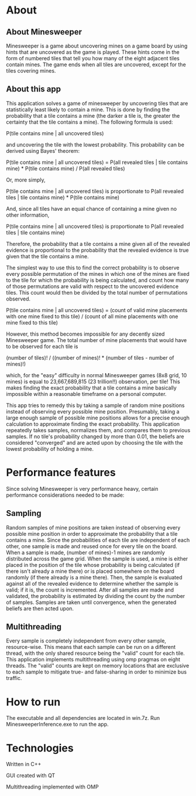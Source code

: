 # About

## About Minesweeper

Minesweeper is a game about uncovering mines on a game board by using hints that are uncovered as the game is played. These hints come in the form of numbered tiles that tell you how many of the eight adjacent tiles contain mines. The game ends when all tiles are uncovered, except for the tiles covering mines.

## About this app

This application solves a game of minesweeper by uncovering tiles that are statistically least likely to contain a mine. This is done by finding the probability that a tile contains a mine (the darker a tile is, the greater the certainty that the tile contains a mine). The following formula is used:

P(tile contains mine | all uncovered tiles)

and uncovering the tile with the lowest probability. This probability can be derived using Bayes' theorem:

P(tile contains mine | all uncovered tiles) = P(all revealed tiles | tile contains mine) * P(tile contains mine) / P(all revealed tiles)

Or, more simply,

P(tile contains mine | all uncovered tiles) is proportionate to P(all revealed tiles | tile contains mine) * P(tile contains mine)

And, since all tiles have an equal chance of containing a mine given no other information,

P(tile contains mine | all uncovered tiles) is proportionate to P(all revealed tiles | tile contains mine)

Therefore, the probability that a tile contains a mine given all of the revealed evidence is proportional to the probability that the revealed evidence is true given that the tile contains a mine. 

The simplest way to use this to find the correct probability is to observe every possible permutation of the mines in which one of the mines are fixed to the tile for which the probability is being calculated, and count how many of those permutations are valid with respect to the uncovered evidence tiles. This count would then be divided by the total number of permutations observed.

P(tile contains mine | all uncovered tiles) = (count of valid mine placements with one mine fixed to this tile) / (count of all mine placements with one mine fixed to this tile)

However, this method becomes impossible for any decently sized Minesweeper game. The total number of mine placements that would have to be observed for each tile is 

(number of tiles)! / ((number of mines)! * (number of tiles - number of mines)!)

which, for the "easy" difficulty in normal Minesweeper games (8x8 grid, 10 mines) is equal to 23,667,689,815 (23 trillion!!) observation, per tile! This makes finding the exact probability that a tile contains a mine basically impossible within a reasonable timeframe on a personal computer.

This app tries to remedy this by taking a sample of random mine positions instead of observing every possible mine position. Presumably, taking a large enough sample of possible mine positions allows for a precise enough calculation to approximate finding the exact probability. This application repeatedly takes samples, normalizes them, and compares them to previous samples. If no tile's probability changed by more than 0.01, the beliefs are considered "converged" and are acted upon by choosing the tile with the lowest probability of holding a mine.

# Performance features

Since solving Minesweeper is very performance heavy, certain performance considerations needed to be made:

## Sampling

Random samples of mine positions are taken instead of observing every possible mine position in order to approximate the probability that a tile contains a mine. Since the probabilities of each tile are independent of each other, one sample is made and reused once for every tile on the board. When a sample is made, (number of mines)-1 mines are randomly distributed across the game grid. When the sample is used, a mine is either placed in the position of the tile whose probability is being calculated (if there isn't already a mine there) or is placed somewhere on the board randomly (if there already is a mine there). Then, the sample is evaluated against all of the revealed evidence to determine whether the sample is valid; if it is, the count is incremented. After all samples are made and validated, the probability is estimated by dividing the count by the number of samples. Samples are taken until convergence, when the generated beliefs are then acted upon.

## Multithreading

Every sample is completely independent from every other sample, resource-wise. This means that each sample can be run on a different thread, with the only shared resource being the "valid" count for each tile. This application implements multithreading using omp pragmas on eight threads. The "valid" counts are kept on memory locations that are exclusive to each sample to mitigate true- and false-sharing in order to minimize bus traffic.

# How to run

The executable and all dependencies are located in win.7z. Run MinesweeperInference.exe to run the app.

# Technologies

Written in C++

GUI created with QT

Multithreading implemented with OMP
